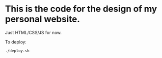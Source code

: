 # This is the code for the design of my personal website.

Just HTML/CSS/JS for now.

To deploy:

```shell
./deploy.sh
```
